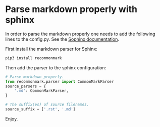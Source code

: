 Parse markdown properly with sphinx
===================================

In order to parse the markdown properly one needs to add the following lines to
the config.py.
See the [Sophinx documentation](https://docs.readthedocs.io/en/latest/intro/getting-started-with-sphinx.html#using-markdown-with-sphinx).

First install the markdown parser for Sphinx:

~~~bash
pip3 install recommonmark
~~~

Then add the parser to the sphinx configuration:

~~~python
# Parse markdown properly.
from recommonmark.parser import CommonMarkParser
source_parsers = {
    '.md': CommonMarkParser,
}

# The suffix(es) of source filenames.
source_suffix = ['.rst', '.md']
~~~

Enjoy.